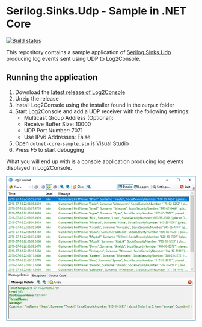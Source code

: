 # Serilog.Sinks.Udp - Sample in .NET Core

[![Build status](https://ci.appveyor.com/api/projects/status/p6khviimlpbmbkf8/branch/master?svg=true)](https://ci.appveyor.com/project/FantasticFiasco/serilog-sinks-udp-sample-dotnet-core/branch/master)

This repository contains a sample application of [Serilog.Sinks.Udp](https://github.com/FantasticFiasco/serilog-sinks-upd) producing log events sent using UDP to Log2Console.

## Running the application

1. Download the [latest release of Log2Console](https://github.com/Statyk7/log2console/releases)
1. Unzip the release
1. Install Log2Console using the installer found in the `output` folder
1. Start Log2Console and add a UDP receiver with the following settings:
    - Multicast Group Address (Optional): 
    - Receive Buffer Size: 10000
    - UDP Port Number: 7071
    - Use IPv6 Addresses: False
1. Open `dotnet-core-sample.sln` is Visual Studio
1. Press _F5_ to start debugging

What you will end up with is a console application producing log events displayed in Log2Console.

![Log2Console](./doc/resources/log2console.jpg)